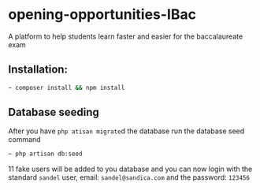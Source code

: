 # opening-opportunities-IBac
A platform to help students learn faster and easier for the baccalaureate exam


## Installation:
```bash
~ composer install && npm install
```

## Database seeding
After you have `php atisan migrate`d the database run the database seed command
```bash
~ php artisan db:seed
```

11 fake users will be added to you database and you can now login with the standard `sandel` user, email: `sandel@sandica.com` and the password: `123456`
